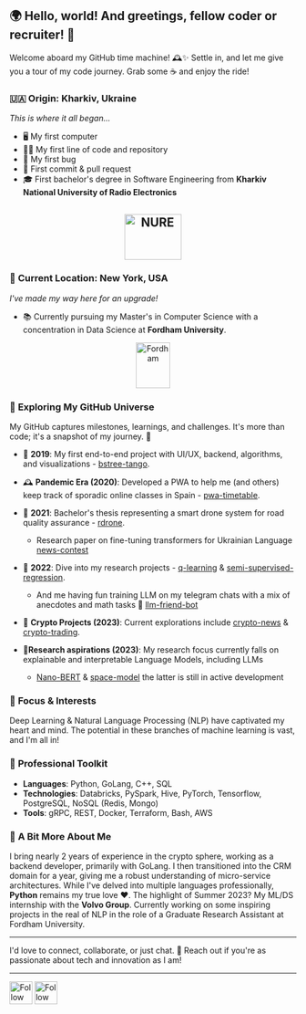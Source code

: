 ## 🌍 Hello, world! And greetings, fellow coder or recruiter! 👋
Welcome aboard my GitHub time machine! 🕰️✨ Settle in, and let me give you a tour of my code journey. Grab some ☕️ and enjoy the ride!

### 🇺🇦 **Origin: Kharkiv, Ukraine**
*This is where it all began...*  
- 🖥️ My first computer  
- 👨‍💻 My first line of code and repository  
- 🐛 My first bug  
- 💾 First commit & pull request  
- 🎓 First bachelor's degree in Software Engineering from **Kharkiv National University of Radio Electronics**

[<p align="center"><img src="https://studyua.org/wp-content/uploads/2017/04/logoKNURE1111.png" height="80em" width="100em" alt="NURE" title="NURE" align="center"/></p>](https://nure.ua/en/)
- 
### 🗽 **Current Location: New York, USA**
*I've made my way here for an upgrade!*  
- 📚 Currently pursuing my Master's in Computer Science with a concentration in Data Science at **Fordham University**.

[<p align="center"><img src="https://upload.wikimedia.org/wikipedia/commons/a/ac/Fordham_University_Logo.png" height="80em" width="60em" alt="Fordham" title="Fordham" align="center"/></p>](https://www.fordham.edu)

### 🌌 **Exploring My GitHub Universe**
My GitHub captures milestones, learnings, and challenges. It's more than code; it's a snapshot of my journey. 🚀

- 📅 **2019**: My first end-to-end project with UI/UX, backend, algorithms, and visualizations - [bstree-tango](https://github.com/StepanTita/bstree-tango).
  
- 🕰️ **Pandemic Era (2020)**: Developed a PWA to help me (and others) keep track of sporadic online classes in Spain - [pwa-timetable](https://github.com/StepanTita/pwa-timetable/tree/pwa-dev).

- 📅 **2021**: Bachelor's thesis representing a smart drone system for road quality assurance - [rdrone](https://github.com/StepanTita/rdrone-back).
  - Research paper on fine-tuning transformers for Ukrainian Language [news-contest](https://github.com/StepanTita/news-contest)

- 📅 **2022**: Dive into my research projects - [q-learning](https://github.com/StepanTita/q-learning) & [semi-supervised-regression](https://github.com/StepanTita/semi-supervised-regression).
  - And me having fun training LLM on my telegram chats with a mix of anecdotes and math tasks 👀 [llm-friend-bot](https://github.com/StepanTita/llm-friend-bot)

- 🔐 **Crypto Projects (2023)**: Current explorations include [crypto-news](https://github.com/StepanTita/crypto-news) & [crypto-trading](https://github.com/StepanTita/crypto-trading).

- 🔬**Research aspirations (2023)**: My research focus currently falls on explainable and interpretable Language Models, including LLMs
  - [Nano-BERT](https://github.com/StepanTita/nano-BERT) & [space-model](https://github.com/StepanTita/space-model) the latter is still in active development

### 🔭 **Focus & Interests**
Deep Learning & Natural Language Processing (NLP) have captivated my heart and mind. The potential in these branches of machine learning is vast, and I'm all in!

### 🧰 **Professional Toolkit**
- **Languages**: Python, GoLang, C++, SQL
- **Technologies**: Databricks, PySpark, Hive, PyTorch, Tensorflow, PostgreSQL, NoSQL (Redis, Mongo)
- **Tools**: gRPC, REST, Docker, Terraform, Bash, AWS

### 🌟 **A Bit More About Me**
I bring nearly 2 years of experience in the crypto sphere, working as a backend developer, primarily with GoLang. I then transitioned into the CRM domain for a year, giving me a robust understanding of micro-service architectures. While I've delved into multiple languages professionally, **Python** remains my true love ❤️. 
The highlight of Summer 2023? My ML/DS internship with the **Volvo Group**. Currently working on some inspiring projects in the real of NLP in the role of a Graduate Research Assistant at Fordham University.

---

I'd love to connect, collaborate, or just chat. 💌 Reach out if you're as passionate about tech and innovation as I am!

---
[<img src="https://upload.wikimedia.org/wikipedia/commons/thumb/c/ca/LinkedIn_logo_initials.png/800px-LinkedIn_logo_initials.png" height="40em" align="center" alt="Follow Stepan on LinkedIn" title="Follow Stepan on LinkedIn"/>](https://www.linkedin.com/in/stepan-tita/)
[<img src="https://upload.wikimedia.org/wikipedia/commons/9/95/Instagram_logo_2022.svg" height="40em" align="center" alt="Follow Stepan on Instagram" title="Follow Stepan on Instagram"/>](https://instagram.com/berestovsky.tech)
